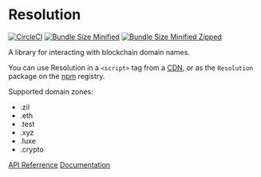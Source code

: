 # Resolution

[![CircleCI](https://circleci.com/gh/unstoppabledomains/resolution.svg?style=svg)](https://circleci.com/gh/unstoppabledomains/resolution)
[![Bundle Size Minified](https://img.shields.io/bundlephobia/min/@unstoppabledomains/resolution.svg)](https://bundlephobia.com/result?p=@unstoppabledomains/resolution)
[![Bundle Size Minified Zipped](https://img.shields.io/bundlephobia/minzip/@unstoppabledomains/resolution.svg)](https://bundlephobia.com/result?p=@unstoppabledomains/resolution)

A library for interacting with blockchain domain names.

You can use Resolution in a `<script>` tag from a
[CDN](https://unpkg.com/browse/Resolution/build/index.js), or as the `Resolution`
package on the [npm](https://www.npmjs.com/package/@unstoppabledomains/resolution) registry.

Supported domain zones:

- .zil
- .eth
- .test
- .xyz
- .luxe
- .crypto 

[API Referrence](https://unstoppabledomains.github.io/-unstoppabledomains-resolution/)
[Documentation](https://docs.unstoppabledomains.com/#tag/Resolution)
